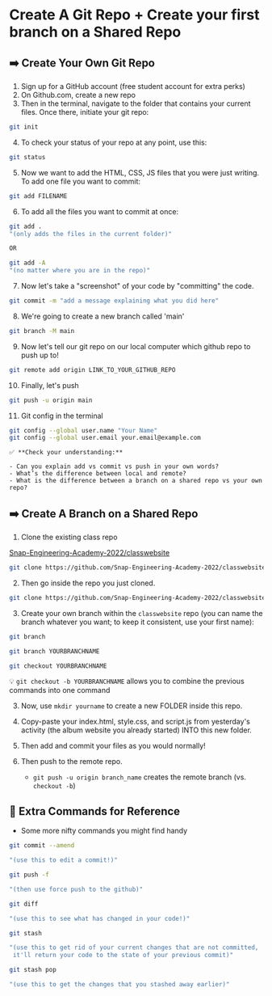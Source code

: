 # Create A Git Repo + Create your first branch on a Shared Repo


## ➡️ Create Your Own Git Repo 
1. Sign up for a GitHub account (free student account for extra perks)
2. On Github.com, create a new repo
3. Then in the terminal,  navigate to the folder that contains your current files. Once there, initiate your git repo:

```bash
git init
```

4. To check your status of your repo at any point, use this:

```bash
git status
```

5. Now we want to add the HTML, CSS, JS files that you were just writing. To add one file you want to commit:

```bash
git add FILENAME
```

6. To add all the files you want to commit at once:

```bash
git add .
"(only adds the files in the current folder)"

OR

git add -A
"(no matter where you are in the repo)"
```

7. Now let's take a "screenshot" of your code by "committing" the code.

```bash
git commit -m "add a message explaining what you did here"
```

8. We're going to create a new branch called 'main'

```bash
git branch -M main
```

9. Now let's tell our git repo on our local computer which github repo to push up to!

```bash
git remote add origin LINK_TO_YOUR_GITHUB_REPO
```

10. Finally, let's push

```bash
git push -u origin main
```

11. Git config in the terminal

```bash
git config --global user.name "Your Name"
git config --global user.email your.email@example.com
```
    
    
    ✅ **Check your understanding:** 
    
    - Can you explain add vs commit vs push in your own words?
    - What’s the difference between local and remote?
    - What is the difference between a branch on a shared repo vs your own repo?



## ➡️ Create A Branch on a Shared Repo

1. Clone the existing class repo

[Snap-Engineering-Academy-2022/classwebsite](https://github.com/Snap-Engineering-Academy-2022/classwebsite)


```bash
git clone https://github.com/Snap-Engineering-Academy-2022/classwebsite
```

2. Then go inside the repo you just cloned. 
```bash
git clone https://github.com/Snap-Engineering-Academy-2022/classwebsite
```

3. Create your own branch within the `classwebsite` repo (you can name the branch whatever you want; to keep it consistent, use your first name): 

```bash
git branch

git branch YOURBRANCHNAME

git checkout YOURBRANCHNAME
```
 💡 `git checkout -b YOURBRANCHNAME` allows you to combine the previous commands into one command

3. Now, use `mkdir yourname` to create a new FOLDER inside this repo. 

4. Copy-paste your index.html, style.css, and script.js from yesterday's activity (the album website you already started) INTO this new folder. 

3. Then add and commit your files as you would normally!

4. Then push to the remote repo. 
    - `git push -u origin branch_name` creates the remote branch (vs. `checkout -b`)


## 🧠 Extra Commands for Reference
- Some more nifty commands you might find handy

```bash
git commit --amend

"(use this to edit a commit!)"

git push -f

"(then use force push to the github)"
```

```bash
git diff

"(use this to see what has changed in your code!)"
```

```bash
git stash

"(use this to get rid of your current changes that are not committed,
 it'll return your code to the state of your previous commit)" 

git stash pop 

"(use this to get the changes that you stashed away earlier)"
```

